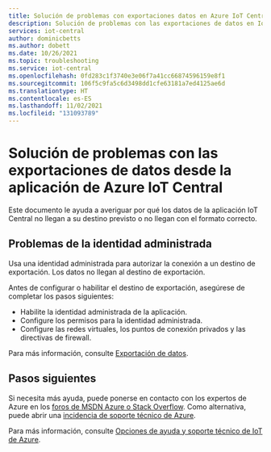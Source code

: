 ```yaml
---
title: Solución de problemas con exportaciones datos en Azure IoT Central | Microsoft Docs
description: Solución de problemas con las exportaciones de datos en IoT Central
services: iot-central
author: dominicbetts
ms.author: dobett
ms.date: 10/26/2021
ms.topic: troubleshooting
ms.service: iot-central
ms.openlocfilehash: 0fd283c1f3740e3e06f7a41cc66874596159e8f1
ms.sourcegitcommit: 106f5c9fa5c6d3498dd1cfe63181a7ed4125ae6d
ms.translationtype: HT
ms.contentlocale: es-ES
ms.lasthandoff: 11/02/2021
ms.locfileid: "131093789"
---
```

# <a name="troubleshoot-issues-with-data-exports-from-your-azure-iot-central-application"></a>Solución de problemas con las exportaciones de datos desde la aplicación de Azure IoT Central

Este documento le ayuda a averiguar por qué los datos de la aplicación IoT Central no llegan a su destino previsto o no llegan con el formato correcto.

## <a name="managed-identity-issues"></a>Problemas de la identidad administrada

Usa una identidad administrada para autorizar la conexión a un destino de exportación. Los datos no llegan al destino de exportación.

Antes de configurar o habilitar el destino de exportación, asegúrese de completar los pasos siguientes:

- Habilite la identidad administrada de la aplicación.
- Configure los permisos para la identidad administrada.
- Configure las redes virtuales, los puntos de conexión privados y las directivas de firewall.

Para más información, consulte [Exportación de datos](howto-export-data.md?tabs=managed-identity).

## <a name="next-steps"></a>Pasos siguientes

Si necesita más ayuda, puede ponerse en contacto con los expertos de Azure en los [foros de MSDN Azure o Stack Overflow](https://azure.microsoft.com/support/community/). Como alternativa, puede abrir una [incidencia de soporte técnico de Azure](https://portal.azure.com/#create/Microsoft.Support).

Para más información, consulte [Opciones de ayuda y soporte técnico de IoT de Azure](../../iot-fundamentals/iot-support-help.md).
